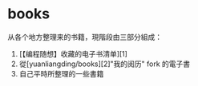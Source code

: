 # books

从各个地方整理来的书籍，現階段由三部分組成：

1. [【编程随想】收藏的电子书清单][1]
2. 從[yuanliangding/books][2]"我的阅历" fork 的電子書
3. 自己平時所整理的一些書籍

